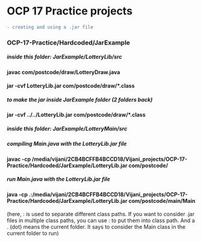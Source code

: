 # OCP 17 Practice projects



``` diff
- creating and using a .jar file
```

### OCP-17-Practice/Hardcoded/JarExample

##### inside this folder: JarExample/LotteryLib/src
#### javac com/postcode/draw/LotteryDraw.java
#### jar -cvf LotteryLib.jar com/postcode/draw/\*.class

##### to make the jar inside JarExample folder (2 folders back)
#### jar -cvf ../../LotteryLib.jar com/postcode/draw/*.class

##### inside this folder: JarExample/LotteryMain/src
##### compiling Main.java with the LotteryLib.jar file
#### javac -cp /media/vijani/2CB4BCFFB4BCCD18/Vijani_projects/OCP-17-Practice/Hardcoded/JarExample/LotteryLib.jar com/postcode/

##### run Main.java with the LotteryLib.jar file
#### java -cp .:/media/vijani/2CB4BCFFB4BCCD18/Vijani_projects/OCP-17-Practice/Hardcoded/JarExample/LotteryLib.jar com/postcode/main/Main

(here, : is used to separate different class paths. If you want to consider .jar files in multiple class paths, you can use : to put them into class path. And a . (dot) means the current folder. It says to consider the Main class in the current folder to run)
